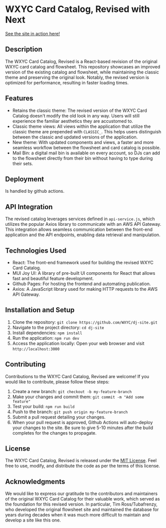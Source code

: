 # WXYC Card Catalog, Revised with Next

[See the site in action here!](https://wxyc.github.io/dj-site/)


## Description
The WXYC Card Catalog, Revised is a React-based revision of the original WXYC card catalog and flowsheet. This repository showcases an improved version of the existing catalog and flowsheet, while maintaining the classic theme and preserving the original look. Notably, the revised version is optimized for performance, resulting in faster loading times.

## Features
- Retains the classic theme: The revised version of the WXYC Card Catalog doesn't modify the old look in any way. Users will still experience the familiar aesthetics they are accustomed to.
- Classic theme views: All views within the application that utilize the classic theme are prepended with `CLASSIC_`. This helps users distinguish between the classic and updated versions of the application.
- New theme: With updated components and views, a faster and more seamless workflow between the flowsheet and card catalog is possible.
- Mail Bin: a digital mail bin is available on every account, so DJs can add to the flowsheet directly from their bin without having to type during their sets.

## Deployment
Is handled by github actions.

## API Integration
The revised catalog leverages services defined in `api-service.js`, which utilizes the popular Axios library to communicate with an AWS API Gateway. This integration allows seamless communication between the front-end application and the API endpoints, enabling data retrieval and manipulation.

## Technologies Used
- React: The front-end framework used for building the revised WXYC Card Catalog.
- MUI Joy UI: A library of pre-built UI components for React that allows fast and beautiful feature development.
- Github Pages: For hosting the frontend and automating publication.
- Axios: A JavaScript library used for making HTTP requests to the AWS API Gateway.

## Installation and Setup
1. Clone the repository: `git clone https://github.com/WXYC/dj-site.git`
2. Navigate to the project directory: `cd dj-site`
3. Install dependencies: `npm install`
4. Run the application: `npm run dev`
5. Access the application locally: Open your web browser and visit `http://localhost:3000`

## Contributing
Contributions to the WXYC Card Catalog, Revised are welcome! If you would like to contribute, please follow these steps:
1. Create a new branch: `git checkout -b my-feature-branch`
2. Make your changes and commit them: `git commit -m "Add some feature"`
3. Test your build: `npm run build`
4. Push to the branch: `git push origin my-feature-branch`
5. Submit a pull request detailing your changes.
6. When your pull request is approved, Github Actions will auto-deploy your changes to the site. Be sure to give 5-10 minutes after the build completes for the changes to propagate.

## License
The WXYC Card Catalog, Revised is released under the [MIT License](LICENSE). Feel free to use, modify, and distribute the code as per the terms of this license.

## Acknowledgments
We would like to express our gratitude to the contributors and maintainers of the original WXYC Card Catalog for their valuable work, which served as the foundation for this revised version. In particular, Tim Ross/Tubafrenzy, who developed the original flowsheet site and maintained the database for years during decades when it was much more difficult to maintain and develop a site like this one.
